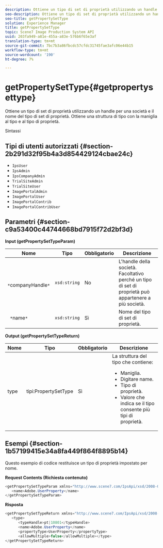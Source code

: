 ```yaml
---
description: Ottiene un tipo di set di proprietà utilizzando un handle per una società e il nome del tipo di set di proprietà. Ottiene una struttura di tipo con la maniglia al tipo e al tipo di proprietà.
seo-description: Ottiene un tipo di set di proprietà utilizzando un handle per una società e il nome del tipo di set di proprietà. Ottiene una struttura di tipo con la maniglia al tipo e al tipo di proprietà.
seo-title: getPropertySetType
solution: Experience Manager
title: getPropertySetType
topic: Scene7 Image Production System API
uuid: 203fa949-a81e-455a-a83e-576b6f65e3af
translation-type: tm+mt
source-git-commit: 7bc7b3a86fbcdc57cfdc31745fae3afc06e44b15
workflow-type: tm+mt
source-wordcount: '190'
ht-degree: 7%

---
```



# getPropertySetType{#getpropertysettype}

Ottiene un tipo di set di proprietà utilizzando un handle per una società e il nome del tipo di set di proprietà. Ottiene una struttura di tipo con la maniglia al tipo e al tipo di proprietà.

Sintassi

## Tipi di utenti autorizzati {#section-2b291d32f95b4a3d854429124cbae24c}

* `IpsUser`
* `IpsAdmin`
* `IpsCompanyAdmin`
* `TrialSiteAdmin`
* `TrialSiteUser`
* `ImagePortalAdmin`
* `ImagePortalUser`
* `ImagePortalContrib`
* `ImagePortalContribUser`

## Parametri {#section-c9a53400c44744668bd7915f72d2bf3d}

**Input (getPropertySetTypeParam)**

| Nome | Tipo | Obbligatorio | Descrizione |
|---|---|---|---|
| ` *`companyHandle`*` | `xsd:string` | No | L&#39;handle della società. Facoltativo perché un tipo di set di proprietà può appartenere a più società. |
| ` *`name`*` | `xsd:string` | Sì | Nome del tipo di set di proprietà. |

**Output (getPropertySetTypeReturn)**

<table id="table_F2724F6B706C4F658AED99290E29F3E6"> 
 <thead> 
  <tr> 
   <th colname="col1" class="entry"> Nome </th> 
   <th colname="col2" class="entry"> Tipo </th> 
   <th colname="col3" class="entry"> Obbligatorio </th> 
   <th colname="col4" class="entry"> Descrizione </th> 
  </tr> 
 </thead>
 <tbody> 
  <tr> 
   <td colname="col1"> <span class="codeph"> <span class="varname"> type</span> </span> </td> 
   <td colname="col2"> <span class="codeph"> tipi:PropertySetType</span> </td> 
   <td colname="col3"> Sì </td> 
   <td colname="col4">La struttura del tipo che contiene: 
    <ul id="ul_FC028882124D4CD6870A076CBFB80333"> 
     <li id="li_9F36539C51ED48EDBECCD6A07A4FDD4A">Maniglia. </li> 
     <li id="li_6004406A0D1341648A714FF3C61E4004">Digitare name. </li> 
     <li id="li_29F6CA9D8B134ED3B10B6BDBB41BF607">Tipo di proprietà. </li> 
     <li id="li_A2354354541A4F1AB7234F65F2B61A40">Valore che indica se il tipo consente più tipi di proprietà. </li> 
    </ul> </td> 
  </tr> 
 </tbody> 
</table>

## Esempi {#section-1b57199415e34a8fa449f864f8895b14}

Questo esempio di codice restituisce un tipo di proprietà impostato per nome.

**Request Contents (Richiesta contenuto)**

```java
<getPropertySetTypeParam xmlns="http://www.scene7.com/IpsApi/xsd/2008-01-15">
   <name>Adobe.UserProperty</name>
</getPropertySetTypeParam>
```

**Risposta**

```java
<getPropertySetTypeReturn xmlns="http://www.scene7.com/IpsApi/xsd/2008-01-15">
   <type>
      <typeHandle>pt|10801</typeHandle>
      <name>Adobe.UserProperty</name>
      <propertyType>UserProperty</propertyType>
      <allowMultiple>false</allowMultiple></type>
</getPropertySetTypeReturn>
```

